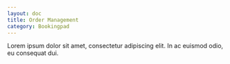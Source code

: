 ```yaml
---
layout: doc
title: Order Management
category: Bookingpad
---
```

Lorem ipsum dolor sit amet, consectetur adipiscing elit. In ac euismod odio, eu consequat dui.